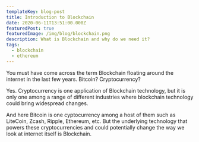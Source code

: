 ```yaml
---
templateKey: blog-post
title: Introduction to Blockchain
date: 2020-06-11T13:51:00.000Z
featuredPost: true
featuredImage: /img/blog/blockchain.png
description: What is Blockchain and why do we need it?
tags:
  - blockchain
  - ethereum
---
```


You must have come across the term Blockchain floating around the internet in the last few years. Bitcoin? Cryptocurrency?

Yes. Cryptocurrency is one application of Blockchain technology, but it is only one among a range of different industries where blockchain technology could bring widespread changes.

And here Bitcoin is one cyptocurrency among a host of them such as LiteCoin, Zcash, Ripple, Ethereum, etc. But the underlying technology that powers these cryptocurrencies and could potentially change the way we look at internet itself is Blockchain.
